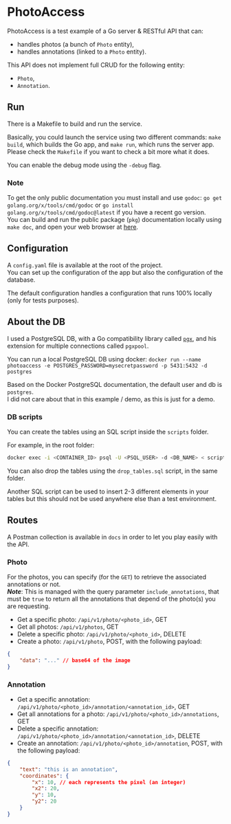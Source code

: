# PhotoAccess

PhotoAccess is a test example of a Go server & RESTful API that can:
* handles photos (a bunch of `Photo` entity),
* handles annotations (linked to a `Photo` entity).

This API does not implement full CRUD for the following entity:
* `Photo`,
* `Annotation`.

## Run

There is a Makefile to build and run the service.

Basically, you could launch the service using two different commands: `make build`, which builds the Go app, and `make run`, which runs the server app.  
Please check the `Makefile` if you want to check a bit more what it does.

You can enable the debug mode using the `-debug` flag.

### Note

To get the only public documentation you must install and use `godoc`: `go get golang.org/x/tools/cmd/godoc` or `go install golang.org/x/tools/cmd/godoc@latest` if you have a recent go version.  
You can build and run the public package (`pkg`) documentation locally using `make doc`, and open your web browser at [here](http://localhost:6060/pkg/github.com/k0pernicus/go-photoaccess/).

## Configuration

A `config.yaml` file is available at the root of the project.  
You can set up the configuration of the app but also the configuration of the database.

The default configuration handles a configuration that runs 100% locally (only for tests purposes).

## About the DB

I used a PostgreSQL DB, with a Go compatibility library called [`pgx`](https://github.com/jackc/pgx), and his extension for multiple connections called `pgxpool`.

You can run a local PostgreSQL DB using docker: `docker run --name photoaccess -e POSTGRES_PASSWORD=mysecretpassword -p 5431:5432 -d postgres`

Based on the Docker PostgreSQL documentation, the default user and db is `postgres`.  
I did not care about that in this example / demo, as this is just for a demo.

### DB scripts

You can create the tables using an SQL script inside the `scripts` folder.

For example, in the root folder:
```bash
docker exec -i <CONTAINER_ID> psql -U <PSQL_USER> -d <DB_NAME> < scripts/create_tables.sql
```

You can also drop the tables using the `drop_tables.sql` script, in the same folder.

Another SQL script can be used to insert 2-3 different elements in your tables but this should not
be used anywhere else than a test environment.

## Routes

A Postman collection is available in `docs` in order to let you play easily with the API.

### Photo

For the photos, you can specify (for the `GET`) to retrieve the associated annotations or not.  
***Note***: This is managed with the query parameter `include_annotations`, that must be `true` to return all the annotations that depend of the photo(s) you are requesting.

* Get a specific photo: `/api/v1/photo/<photo_id>`, GET
* Get all photos: `/api/v1/photos`, GET
* Delete a specific photo: `/api/v1/photo/<photo_id>`, DELETE
* Create a photo: `/api/v1/photo`, POST, with the following payload:

```json
{
    "data": "..." // base64 of the image
}
```

### Annotation

* Get a specific annotation: `/api/v1/photo/<photo_id>/annotation/<annotation_id>`, GET
* Get all annotations for a photo: `/api/v1/photo/<photo_id>/annotations`, GET
* Delete a specific annotation: `/api/v1/photo/<photo_id>/annotation/<annotation_id>`, DELETE
* Create an annotation: `/api/v1/photo/<photo_id>/annotation`, POST, with the following payload:

```json
{
    "text": "this is an annotation",
    "coordinates": {
        "x": 10, // each represents the pixel (an integer)
        "x2": 20,
        "y": 10,
        "y2": 20
    }
}
```